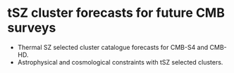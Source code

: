 # tSZ cluster forecasts for future CMB surveys
 * Thermal SZ selected cluster catalogue forecasts for CMB-S4 and CMB-HD. 
 * Astrophysical and cosmological constraints with tSZ selected clusters.
